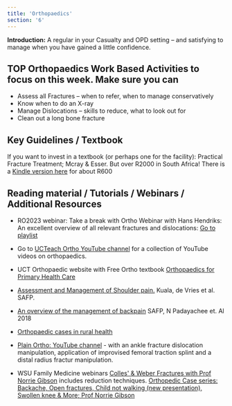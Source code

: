 ```yaml
---
title: 'Orthopaedics'
section: '6'
---
```


**Introduction:** A regular in your Casualty and OPD setting – and satisfying to manage when you have gained a little confidence.

## TOP Orthopaedics Work Based Activities to focus on this week. Make sure you can

* Assess all Fractures – when to refer, when to manage conservatively
* Know when to do an X-ray
* Manage Dislocations – skills to reduce, what to look out for
* Clean out a long bone fracture

## Key Guidelines / Textbook

If you want to invest in a textbook (or perhaps one for the facility): Practical Fracture Treatment; Mcray & Esser. But over R2000 in South Africa! There is a [Kindle version here](https://www.amazon.co.uk/dp/B005BTF4H4/ref=cm_sw_em_r_mt_dp_WK69Q504DYP8BJWBXSZH) for about R600

## Reading material / Tutorials / Webinars / Additional Resources

* RO2023 webinar: Take a break with Ortho Webinar with Hans Hendriks: An excellent overview of all relevant fractures and dislocations: [Go to playlist](https://youtube.com/playlist?list=PLBS4k3o3cGeb_e0Kib31LEJdb8uh-VTdh)

* Go to [UCTeach Ortho YouTube channel](https://www.youtube.com/channel/UCR__mzghDSTLZ32sBJ18Xow) for a collection of YouTube videos on orthopaedics.
* UCT Orthopaedic website with Free Ortho textbook [Orthopaedics for Primary Health Care](https://www.ortho.capetown/primary-care-orthopaedics)

* [Assessment and Management of Shoulder pain.](https://safpj.co.za/index.php/safpj/article/view/5279/6642) Kuala, de Vries et al. SAFP.

* [An overview of the management of backpain](https://safpj.co.za/index.php/safpj/article/view/4897/5798) SAFP, N Padayachee et. Al 2018

* [Orthopaedic cases in rural health](https://www.youtube.com/embed/yST2LGs0AvY)

* [Plain Ortho: YouTube channel](https://www.youtube.com/channel/UC3fT2dOXnRnt4ysMTZ3YXdg/featured)  - with an ankle fracture dislocation manipulation, application of improvised femoral traction splint and a distal radius fractur manipulation.

* WSU Family Medicine webinars [Colles' & Weber Fractures with Prof Norrie Gibson](https://www.youtube.com/watch?v=lT2YlGLk2MY) includes reduction techniques. [Orthopedic Case series: Backache, Open fractures, Child not walking (new presentation), Swollen knee & More; Prof Norrie Gibson](https://www.youtube.com/watch?v=yST2LGs0AvY)

<!--
    This is a comment and is not displayed on the website. Do not alter this text between arrows (->).
    To change the content in this file, simply retype/ copy+paste any text above, as you would in a normal text file/ word document.

    The hashtag ( # ) symbols followed by a space and then text show a heading. The more #s you have, the smaller/"less important" the heading. You can add up to 6 # but we suggest max 4 #. make sure each heading is on a separate line.

    The single star ( * ) followed by a space and then text shows an item in a bulleted list. Make sure each item is on a separate line. 

    The text surrounded by double stars ( ** ) with no space show bold text.

    Links are created by putting the text you want to show in square brackets ( [] ) followed by the link in round brackets ( () ). For example, [RuReSA](https://ruresa.org.za/) will show as RuReSA and link to the RuReSA website.

    Please refer to the "HOW TO USE" or "HOW TO USE SHORT" files for more information.
 -->
